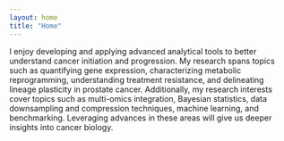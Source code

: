 ```yaml
---
layout: home
title: "Home"
---
```


I enjoy developing and applying advanced analytical tools to better understand cancer initiation and progression. My research spans topics such as quantifying gene expression, characterizing metabolic reprogramming, understanding treatment resistance, and delineating lineage plasticity in prostate cancer. Additionally, my research interests cover topics such as multi-omics integration, Bayesian statistics, data downsampling and compression techniques, machine learning, and benchmarking. Leveraging advances in these areas will give us deeper insights into cancer biology.
